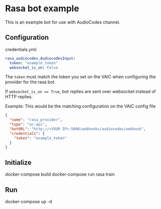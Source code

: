 Rasa bot example
================

This is an example bot for use with AudioCodes channel.

Configuration
-------------

credentials.yml:
```yaml
rasa_audiocodes.AudiocodesInput:
  token: "example_token"
  websocket_is_on: False
```

The `token` must match the token you set on the VAIC when configuring the
provider for the rasa bot.

If `websocket_is_on == True`, bot replies are sent over websocket instead of HTTP replies.

Example: This would be the matching configuration on the VAIC config file

```json
{
  "name": "rasa_provider",
  "type": "ac-api",
  "botURL": "http://<YOUR IP>:5006/webhooks/audiocodes/webhook",
  "credentials": {
    "token": "example_token"
  }
}
```

Initialize
----------
docker-compose build
docker-compose run rasa train

Run
---
docker-compose up -d
